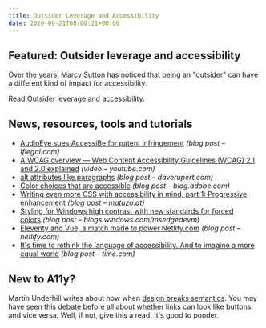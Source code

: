 ```yaml
---
title: Outsider Leverage and Accessibility
date: 2020-09-21T08:00:21+00:00
---
```


## Featured: Outsider leverage and accessibility

Over the years, Marcy Sutton has noticed that being an "outsider" can have a different kind of impact for accessibility.

Read [Outsider leverage and accessibility](https://marcysutton.com/outsider-leverage-accessibility/).

## News, resources, tools and tutorials

* [AudioEye sues AccessiBe for patent infringement](https://www.lflegal.com/2020/09/audioeye-vs-accessibe/) _(blog post – lflegal.com)_
* [A WCAG overview — Web Content Accessibility Guidelines (WCAG) 2.1 and 2.0 explained](https://www.youtube.com/watch?v=rIebSHUZz_w) _(video – youtube.com)_
* [alt attributes like paragraphs](https://daverupert.com/2020/09/alt-attributes-like-paragraphs/) _(blog post – daverupert.com)_
* [Color choices that are accessible](https://blog.adobe.com/en/2020/09/16/color-choices-that-are-accessible.html) _(blog post – blog.adobe.com)_
* [Writing even more CSS with accessibility in mind, part 1: Progressive enhancement](https://www.matuzo.at/blog/writing-even-more-css-with-accessibility-in-mind-progressive-enhancement/) _(blog post – matuzo.at)_
* [Styling for Windows high contrast with new standards for forced colors](https://blogs.windows.com/msedgedev/2020/09/17/styling-for-windows-high-contrast-with-new-standards-for-forced-colors/) _(blog post – blogs.windows.com/msedgedevm)_
* [Eleventy and Vue, a match made to power Netlify.com](https://www.netlify.com/blog/2020/09/18/eleventy-and-vue-a-match-made-to-power-netlify.com/) _(blog post – netlify.com)_
* [It's time to rethink the language of accessibility. And to imagine a more equal world](https://time.com/5839846/rethink-the-language-accessibility-more-equal/) _(blog post – time.com)_

## New to A11y?

Martin Underhill writes about how when [design breaks semantics](https://www.tempertemper.net/blog/when-design-breaks-semantics). You may have seen this debate before all about whether links can look like buttons and vice versa. Well, if not, give this a read. It's good to ponder.